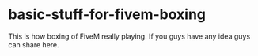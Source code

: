 # basic-stuff-for-fivem-boxing
 This is how boxing of FiveM really playing. If you guys have any idea guys can share here.
